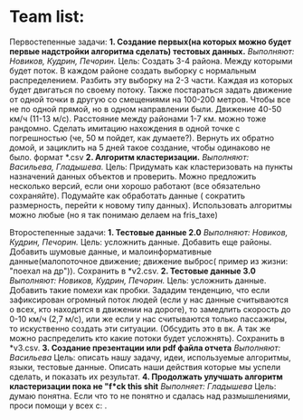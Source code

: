 # Team list:
Первостепенные задачи:
**1. Создание первых(на которых можно будет первые надстройки алгоритма сделать) тестовых данных.**
*Выполняют: Новиков, Кудрин, Печорин.*
Цель: Создать 3-4 района. Между которыми будет поток. В каждом районе создать выборку с нормальным распределением. Разбить эту выборку на 2-3 части. Каждая из которых будет двигаться по своему потоку. Также постараться задать движение от одной точки в другую со смещениями на 100-200 метров. Чтобы все не по одной прямой, но в одном направлении были. Движение 40-50 км/ч (11-13 м/с). Расстояние между районами 1-7 км. можно тоже рандомно. Сделать имитацию нахождения в одной точке с погрешностью (че, 50 м пойдет, как думаете?). Вернуть их обратно домой, и зациклить на 5 дней такое создание, чтобы одинаково не было. формат \*.csv
**2. Алгоритм кластеризации.**
*Выполняют: Васильева, Гладышева.*
Цель: Придумать как кластеризовать на пункты назначений данных объектов  и проверить. Можно предложить несколько версий, если они хорошо работают (все обязательно сохраняйте). Подумайте как обработать данные ( сократить размерность, перейти к новому типу данных). Использовать алгоритмы можно любые (но я так понимаю делаем на fris_taxe)

Второстепенные задачи:
**1. Тестовые данные 2.0** 
*Выполняют: Новиков, Кудрин, Печорин.*
Цель: усложнить данные. Добавить еще районы. Добавить шумовые данные, и малоинформативные данные(малопоточное движение; движение выброс( пример из жизни: "поехал на др")). Сохранить в *v2.csv. 
**2. Тестовые данные 3.0** 
*Выполняют: Новиков, Кудрин, Печорин.*
Цель: усложнить данные. Добавить такие помехи как пробки. Зададим тенденцию, что если зафиксирован огромный поток людей (если у нас данные считываются о всех, кто находится в движении на дороге), то замедлить скорость до 0-10 км/ч (2,7 м/с), или же если у нас считываются только пассажиры, то искуственно создать эти ситуации. (Обсудить это в вк. А так же можно распределить кто какие потоки будет усложнять). Сохранить в *v3.csv.
**3. Создание презентации или pdf файла отчета**
*Выполняют: Васильева*
Цель: описать нашу задачу, идеи, используемые алгоритмы, языки, тестовые данные. Описать наши действия которые мы успели сделать, и показать их результат.
**4. Продолжать улучшать алгоритм кластеризации пока не "f\*ck this shit**
*Выполняет: Гладышева*
Цель: думаю понятна. Если что то не понятно и сдалась над размышлениями, проси помощи у всех c: .
